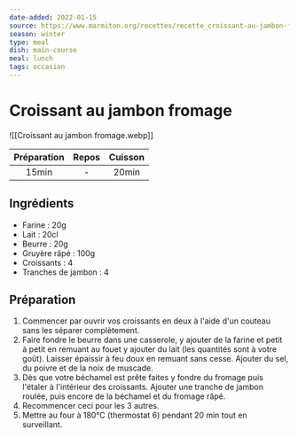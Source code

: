 ```yaml
---
date-added: 2022-01-15
source: https://www.marmiton.org/recettes/recette_croissant-au-jambon-fromage_71950.aspx
season: winter
type: meal
dish: main-course
meal: lunch
tags: occasion
---
```


# Croissant au jambon fromage

![[Croissant au jambon fromage.webp]]

| Préparation | Repos | Cuisson |
|:-----------:|:-----:|:-------:|
|    15min    |   -   |  20min  |

## Ingrédients

- Farine : 20g
- Lait : 20cl
- Beurre : 20g
- Gruyère râpé : 100g
- Croissants : 4
- Tranches de jambon : 4

## Préparation

1. Commencer par ouvrir vos croissants en deux à l'aide d'un couteau sans les séparer complètement.
2. Faire fondre le beurre dans une casserole, y ajouter de la farine et petit à petit en remuant au fouet y ajouter du lait (les quantités sont à votre goût). Laisser épaissir à feu doux en remuant sans cesse. Ajouter du sel, du poivre et de la noix de muscade.
3. Dès que votre béchamel est prête faites y fondre du fromage puis l'étaler à l'intérieur des croissants. Ajouter une tranche de jambon roulée, puis encore de la béchamel et du fromage râpé.
4. Recommencer ceci pour les 3 autres.
5. Mettre au four à 180°C (thermostat 6) pendant 20 min tout en surveillant.
